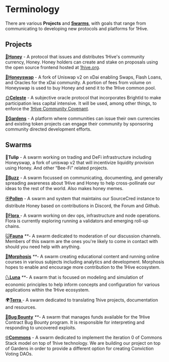 # Terminology

There are various **Projects** and [**Swarms**](../community/swarms/), with goals that range from communicating to developing new protocols and platforms for 1Hive.

## Projects

[🍯**Honey**](../projects/honey/) - A protocol that issues and distributes 1Hive's community currency, Honey. Honey holders can create and stake on proposals using the open source frontend hosted at [1hive.org](https://1hive.org).

[🍃**Honeyswap**](../projects/honeyswap/) - A fork of Uniswap v2 on xDai enabling Swaps, Flash Loans, and Oracles for the xDai community. A portion of fees from volume on Honeyswap is used to buy Honey and send it to the 1Hive common pool.

[🌞**Celeste**](../projects/celeste/) - A subjective oracle protocol that incorporates BrightId to make participation less capital intensive. It will be used, among other things, to enforce the [1Hive Community Covenant](../community-covenant.md).

[🌻**Gardens**](../projects/gardens/) - A platform where communities can issue their own currencies and existing token projects can engage their community by sponsoring community directed development efforts.

## Swarms

🌷**Tulip** - A swarm working on trading and DeFi infrastructure including Honeyswap, a fork of uniswap v2 that will incentivize liquidity provision using Honey. And other “Bee-Fi” related projects.

[🐝**Buzz**](../community/swarms/buzz.md) - A swarm focussed on communicating, documenting, and generally spreading awareness about 1Hive and Honey to help cross-pollinate our ideas to the rest of the world. Also makes honey memes.

[🏵**Pollen**](../community/swarms/pollen.md) - A swarm and system that maintains our SourceCred instance to distribute Honey based on contributions in Discord, the Forum and Github.

🌺[**Flora** ](../community/swarms/flora.md)- A swarm working on dev ops, infrastructure and node operations. Flora is currently exploring running a validators and emerging roll-up chains.

[🐱**Fauna**](../community/swarms/fauna.md) _\*\*_- A swarm dedicated to moderation of our discussion channels. Members of this swarm are the ones you're likely to come in contact with should you need help with anything.

[🦋**Morphosis**](../community/swarms/morphosis.md) _\*\*_- A swarm creating educational content and running online courses in various subjects including analytics and development. Morphosis hopes to enable and encourage more contribution to the 1Hive ecosystem.

[🌜**Luna**](../community/swarms/luna.md) _\*\*_- A swarm that is focused on modeling and simulation of economic principles to help inform concepts and configuration for various applications within the 1Hive ecosystem.

🌍[**Terra** ](../community/swarms/terra.md)- A swarm dedicated to translating 1hive projects, documentation and resources.

[🐛**Bug Bounty**](../community/swarms/bug-bounty.md) _\*\*_- A swarm that manages funds available for the 1Hive Contract Bug Bounty program. It is responsible for interpreting and responding to uncovered exploits.

[🌐**Commons**](../community/swarms/commons.md) - A swarm dedicated to implement the iteration 0 of Commons Stack model on top of 1hive technology. We are building our project on top of Gardens in order to provide a different option for creating Conviction Voting DAOs.

